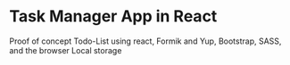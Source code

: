 # Task Manager App in React

Proof of concept Todo-List using react, Formik and Yup, Bootstrap, SASS, and the browser Local storage
